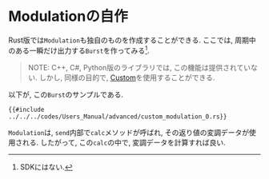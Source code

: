 # Modulationの自作

Rust版では`Modulation`も独自のものを作成することができる.
ここでは, 周期中のある一瞬だけ出力する`Burst`を作ってみる[^fn_burst].

> NOTE: C++, C#, Python版のライブラリでは, この機能は提供されていない.
> しかし, 同様の目的で, [Custom](../modulation/custom.md)を使用することができる.

以下が, この`Burst`のサンプルである.

```rust,edition2021
{{#include ../../../codes/Users_Manual/advanced/custom_modulation_0.rs}}
```

`Modulation`は, `send`内部で`calc`メソッドが呼ばれ, その返り値の変調データが使用される.
したがって, この`calc`の中で, 変調データを計算すれば良い.

[^fn_burst]: SDKにはない.
